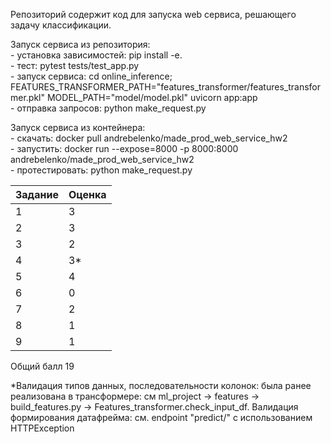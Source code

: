 Репозиторий содержит код для запуска web сервиса, решающего задачу классификации.

Запуск сервиса из репозитория:
<br> - установка зависимостей: pip install -e.
<br> - тест: pytest tests/test_app.py
<br> - запуск сервиса: cd online_inference; FEATURES_TRANSFORMER_PATH="features_transformer/features_transformer.pkl" MODEL_PATH="model/model.pkl" uvicorn app:app
<br> - отправка запросов: python make_request.py

Запуск сервиса из контейнера:
<br> - скачать: docker pull andrebelenko/made_prod_web_service_hw2
<br> - запустить: docker run --expose=8000 -p 8000:8000 andrebelenko/made_prod_web_service_hw2
<br> - протестировать: python make_request.py

Задание|Оценка
--- | --- 
1|3
2|3
3|2
4|3*
5|4
6|0
7|2
8|1
9|1
Общий балл 19

*Валидация типов данных, последовательности колонок: была ранее реализована в трансформере: см ml_project -> features -> build_features.py -> Features_transformer.check_input_df.
Валидация формирования датафрейма: см. endpoint "predict/" с использованием HTTPException